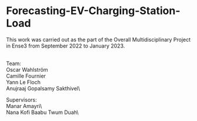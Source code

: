 # Forecasting-EV-Charging-Station-Load

This work was carried out as the part of the Overall Multidisciplinary Project in Ense3 from September 2022 to January 2023.\
<br/>

Team:\
Oscar Wahlström\
Camille Fournier\
Yann Le Floch\
Anujraaj Gopalsamy Sakthivel\


Supervisors:\
Manar Amayri\		
Nana Kofi Baabu Twum Duah\	 
